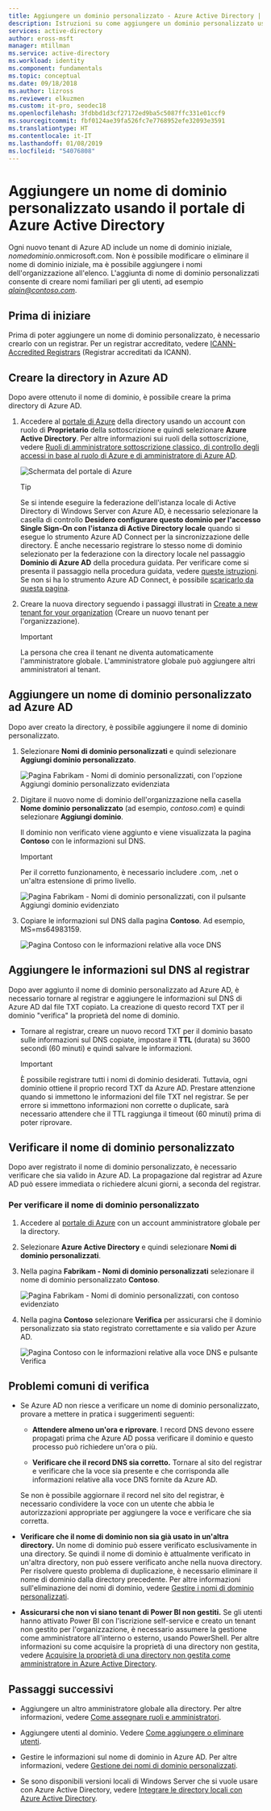 ```yaml
---
title: Aggiungere un dominio personalizzato - Azure Active Directory | Microsoft Docs
description: Istruzioni su come aggiungere un dominio personalizzato usando il portale di Azure Active Directory.
services: active-directory
author: eross-msft
manager: mtillman
ms.service: active-directory
ms.workload: identity
ms.component: fundamentals
ms.topic: conceptual
ms.date: 09/18/2018
ms.author: lizross
ms.reviewer: elkuzmen
ms.custom: it-pro, seodec18
ms.openlocfilehash: 3fdbbd1d3cf27172ed9ba5c5087ffc331e01ccf9
ms.sourcegitcommit: fbf0124ae39fa526fc7e7768952efe32093e3591
ms.translationtype: HT
ms.contentlocale: it-IT
ms.lasthandoff: 01/08/2019
ms.locfileid: "54076808"
---
```

# <a name="add-your-custom-domain-name-using-the-azure-active-directory-portal"></a>Aggiungere un nome di dominio personalizzato usando il portale di Azure Active Directory
Ogni nuovo tenant di Azure AD include un nome di dominio iniziale, *nomedominio*.onmicrosoft.com. Non è possibile modificare o eliminare il nome di dominio iniziale, ma è possibile aggiungere i nomi dell'organizzazione all'elenco. L'aggiunta di nome di dominio personalizzati consente di creare nomi familiari per gli utenti, ad esempio *alain@contoso.com*.

## <a name="before-you-begin"></a>Prima di iniziare
Prima di poter aggiungere un nome di dominio personalizzato, è necessario crearlo con un registrar. Per un registrar accreditato, vedere [ICANN-Accredited Registrars](https://www.icann.org/registrar-reports/accredited-list.html) (Registrar accreditati da ICANN).

## <a name="create-your-directory-in-azure-ad"></a>Creare la directory in Azure AD
Dopo avere ottenuto il nome di dominio, è possibile creare la prima directory di Azure AD.

1. Accedere al [portale di Azure](https://portal.azure.com/) della directory usando un account con ruolo di **Proprietario** della sottoscrizione e quindi selezionare **Azure Active Directory**. Per altre informazioni sui ruoli della sottoscrizione, vedere [Ruoli di amministratore sottoscrizione classico, di controllo degli accessi in base al ruolo di Azure e di amministratore di Azure AD](../../role-based-access-control/rbac-and-directory-admin-roles.md#azure-rbac-roles).

    ![Schermata del portale di Azure](media/active-directory-access-create-new-tenant/azure-ad-portal.png)

    >[!TIP]
    > Se si intende eseguire la federazione dell'istanza locale di Active Directory di Windows Server con Azure AD, è necessario selezionare la casella di controllo **Desidero configurare questo dominio per l'accesso Single Sign-On con l'istanza di Active Directory locale** quando si esegue lo strumento Azure AD Connect per la sincronizzazione delle directory. È anche necessario registrare lo stesso nome di dominio selezionato per la federazione con la directory locale nel passaggio **Dominio di Azure AD** della procedura guidata. Per verificare come si presenta il passaggio nella procedura guidata, vedere [queste istruzioni](../hybrid/how-to-connect-install-custom.md#verify-the-azure-ad-domain-selected-for-federation). Se non si ha lo strumento Azure AD Connect, è possibile [scaricarlo da questa pagina](https://go.microsoft.com/fwlink/?LinkId=615771).

2. Creare la nuova directory seguendo i passaggi illustrati in [Create a new tenant for your organization](active-directory-access-create-new-tenant.md#create-a-new-tenant-for-your-organization) (Creare un nuovo tenant per l'organizzazione).

    >[!Important]
    >La persona che crea il tenant ne diventa automaticamente l'amministratore globale. L'amministratore globale può aggiungere altri amministratori al tenant.

## <a name="add-your-custom-domain-name-to-azure-ad"></a>Aggiungere un nome di dominio personalizzato ad Azure AD
Dopo aver creato la directory, è possibile aggiungere il nome di dominio personalizzato.

1. Selezionare **Nomi di dominio personalizzati** e quindi selezionare **Aggiungi dominio personalizzato**.

    ![Pagina Fabrikam - Nomi di dominio personalizzati, con l'opzione Aggiungi dominio personalizzato evidenziata](media/add-custom-domain/add-custom-domain.png)

2. Digitare il nuovo nome di dominio dell'organizzazione nella casella **Nome dominio personalizzato** (ad esempio, _contoso.com_) e quindi selezionare **Aggiungi dominio**.

    Il dominio non verificato viene aggiunto e viene visualizzata la pagina **Contoso** con le informazioni sul DNS.

    >[!Important]
    >Per il corretto funzionamento, è necessario includere .com, .net o un'altra estensione di primo livello.

    ![Pagina Fabrikam - Nomi di dominio personalizzati, con il pulsante Aggiungi dominio evidenziato](media/add-custom-domain/add-custom-domain-blade.png)

4. Copiare le informazioni sul DNS dalla pagina **Contoso**. Ad esempio, MS=ms64983159.

    ![Pagina Contoso con le informazioni relative alla voce DNS](media/add-custom-domain/contoso-blade-with-dns-info.png)

## <a name="add-your-dns-information-to-the-domain-registrar"></a>Aggiungere le informazioni sul DNS al registrar
Dopo aver aggiunto il nome di dominio personalizzato ad Azure AD, è necessario tornare al registrar e aggiungere le informazioni sul DNS di Azure AD dal file TXT copiato. La creazione di questo record TXT per il dominio "verifica" la proprietà del nome di dominio.

-  Tornare al registrar, creare un nuovo record TXT per il dominio basato sulle informazioni sul DNS copiate, impostare il **TTL** (durata) su 3600 secondi (60 minuti) e quindi salvare le informazioni.

    >[!Important]
    >È possibile registrare tutti i nomi di dominio desiderati. Tuttavia, ogni dominio ottiene il proprio record TXT da Azure AD. Prestare attenzione quando si immettono le informazioni del file TXT nel registrar. Se per errore si immettono informazioni non corrette o duplicate, sarà necessario attendere che il TTL raggiunga il timeout (60 minuti) prima di poter riprovare.

## <a name="verify-your-custom-domain-name"></a>Verificare il nome di dominio personalizzato
Dopo aver registrato il nome di dominio personalizzato, è necessario verificare che sia valido in Azure AD. La propagazione dal registrar ad Azure AD può essere immediata o richiedere alcuni giorni, a seconda del registrar.

### <a name="to-verify-your-custom-domain-name"></a>Per verificare il nome di dominio personalizzato
1. Accedere al [portale di Azure](https://portal.azure.com/) con un account amministratore globale per la directory.

2. Selezionare **Azure Active Directory** e quindi selezionare **Nomi di dominio personalizzati**.

3. Nella pagina **Fabrikam - Nomi di dominio personalizzati** selezionare il nome di dominio personalizzato **Contoso**.

    ![Pagina Fabrikam - Nomi di dominio personalizzati, con contoso evidenziato](media/add-custom-domain/custom-blade-with-contoso-highlighted.png)

4. Nella pagina **Contoso** selezionare **Verifica** per assicurarsi che il dominio personalizzato sia stato registrato correttamente e sia valido per Azure AD.

    ![Pagina Contoso con le informazioni relative alla voce DNS e pulsante Verifica](media/add-custom-domain/contoso-blade-with-dns-info-verify.png)

## <a name="common-verification-issues"></a>Problemi comuni di verifica
- Se Azure AD non riesce a verificare un nome di dominio personalizzato, provare a mettere in pratica i suggerimenti seguenti:
    - **Attendere almeno un'ora e riprovare**. I record DNS devono essere propagati prima che Azure AD possa verificare il dominio e questo processo può richiedere un'ora o più.

    - **Verificare che il record DNS sia corretto.** Tornare al sito del registrar e verificare che la voce sia presente e che corrisponda alle informazioni relative alla voce DNS fornite da Azure AD.

    Se non è possibile aggiornare il record nel sito del registrar, è necessario condividere la voce con un utente che abbia le autorizzazioni appropriate per aggiungere la voce e verificare che sia corretta.

- **Verificare che il nome di dominio non sia già usato in un'altra directory.** Un nome di dominio può essere verificato esclusivamente in una directory. Se quindi il nome di dominio è attualmente verificato in un'altra directory, non può essere verificato anche nella nuova directory. Per risolvere questo problema di duplicazione, è necessario eliminare il nome di dominio dalla directory precedente. Per altre informazioni sull'eliminazione dei nomi di dominio, vedere [Gestire i nomi di dominio personalizzati](../users-groups-roles/domains-manage.md).

- **Assicurarsi che non vi siano tenant di Power BI non gestiti.** Se gli utenti hanno attivato Power BI con l'iscrizione self-service e creato un tenant non gestito per l'organizzazione, è necessario assumere la gestione come amministratore all'interno o esterno, usando PowerShell. Per altre informazioni su come acquisire la proprietà di una directory non gestita, vedere [Acquisire la proprietà di una directory non gestita come amministratore in Azure Active Directory](../users-groups-roles/domains-admin-takeover.md).

## <a name="next-steps"></a>Passaggi successivi

- Aggiungere un altro amministratore globale alla directory. Per altre informazioni, vedere [Come assegnare ruoli e amministratori](active-directory-users-assign-role-azure-portal.md).

- Aggiungere utenti al dominio. Vedere [Come aggiungere o eliminare utenti](add-users-azure-active-directory.md).

- Gestire le informazioni sul nome di dominio in Azure AD. Per altre informazioni, vedere [Gestione dei nomi di dominio personalizzati](../users-groups-roles/domains-manage.md).

- Se sono disponibili versioni locali di Windows Server che si vuole usare con Azure Active Directory, vedere [Integrare le directory locali con Azure Active Directory](../connect/active-directory-aadconnect.md).
